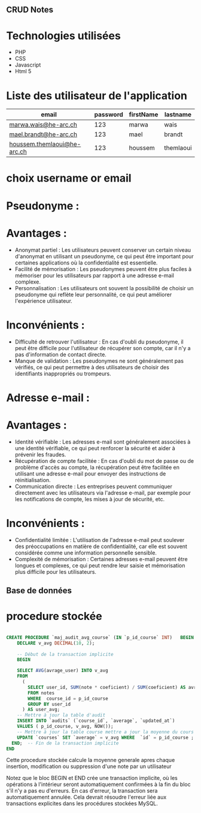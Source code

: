 ## CRUD Notes

# Technologies utilisées

- PHP
- CSS
- Javascript
- Html 5

# Liste des utilisateur de l'application

|  email  | password |  firstName  | lastname  |
|----------------|-------------------------------|-----------------------------|-----------------------------|
|  marwa.wais@he-arc.ch  | 123 |  marwa  | wais  |
|  mael.brandt@he-arc.ch  | 123 |  mael  | brandt  |
|  houssem.themlaoui@he-arc.ch  | 123 |  houssem  | themlaoui  |


# choix username or email

# Pseudonyme :
# Avantages :

- Anonymat partiel : Les utilisateurs peuvent conserver un certain niveau d'anonymat en utilisant un pseudonyme, ce qui peut être important pour certaines applications où la confidentialité est essentielle.
- Facilité de mémorisation : Les pseudonymes peuvent être plus faciles à mémoriser pour les utilisateurs par rapport à une adresse e-mail complexe.
- Personnalisation : Les utilisateurs ont souvent la possibilité de choisir un pseudonyme qui reflète leur personnalité, ce qui peut améliorer l'expérience utilisateur.
# Inconvénients :

- Difficulté de retrouver l'utilisateur : En cas d'oubli du pseudonyme, il peut être difficile pour l'utilisateur de récupérer son compte, car il n'y a pas d'information de contact directe.
- Manque de validation : Les pseudonymes ne sont généralement pas vérifiés, ce qui peut permettre à des utilisateurs de choisir des identifiants inappropriés ou trompeurs.
# Adresse e-mail :
# Avantages :

- Identité vérifiable : Les adresses e-mail sont généralement associées à une identité vérifiable, ce qui peut renforcer la sécurité et aider à prévenir les fraudes.
- Récupération de compte facilitée : En cas d'oubli du mot de passe ou de problème d'accès au compte, la récupération peut être facilitée en utilisant une adresse e-mail pour envoyer des instructions de réinitialisation.
- Communication directe : Les entreprises peuvent communiquer directement avec les utilisateurs via l'adresse e-mail, par exemple pour les notifications de compte, les mises à jour de sécurité, etc.
# Inconvénients :

- Confidentialité limitée : L'utilisation de l'adresse e-mail peut soulever des préoccupations en matière de confidentialité, car elle est souvent considérée comme une information personnelle sensible.
- Complexité de mémorisation : Certaines adresses e-mail peuvent être longues et complexes, ce qui peut rendre leur saisie et mémorisation plus difficile pour les utilisateurs.


## Base de données

# procedure stockée
```sql

CREATE PROCEDURE `maj_audit_avg_course` (IN `p_id_course` INT)   BEGIN
    DECLARE v_avg DECIMAL(10, 2);
   
    -- Début de la transaction implicite
    BEGIN

    SELECT AVG(avrage_user) INTO v_avg 
    FROM 
      ( 
        SELECT user_id, SUM(note * coeficient) / SUM(coeficient) AS avrage_user 
        FROM notes 
        WHERE  course_id = p_id_course
        GROUP BY user_id 
      ) AS user_avg;
    -- Mettre à jour la table d'audit
    INSERT INTO `audits` (`course_id`, `average`, `updated_at`)
    VALUES ( p_id_course, v_avg, NOW());
    -- Mettre à jour la table course mettre a jour la moyenne du cours
    UPDATE `courses` SET `average` = v_avg WHERE  `id` = p_id_course ;
  END;  -- Fin de la transaction implicite
END

```

Cette procedure stockée calcule la moyenne generale apres chaque insertion, modification ou suppression d'une note par un utilisateur

Notez que le bloc BEGIN et END crée une transaction implicite, où les opérations à l'intérieur seront automatiquement confirmées à la fin du bloc s'il n'y a pas eu d'erreurs. En cas d'erreur, la transaction sera automatiquement annulée. Cela devrait résoudre l'erreur liée aux transactions explicites dans les procédures stockées MySQL.

